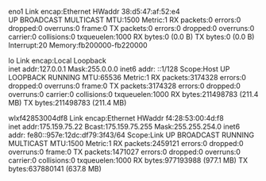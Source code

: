 eno1      Link encap:Ethernet  HWaddr 38:d5:47:af:52:e4  
          UP BROADCAST MULTICAST  MTU:1500  Metric:1
          RX packets:0 errors:0 dropped:0 overruns:0 frame:0
          TX packets:0 errors:0 dropped:0 overruns:0 carrier:0
          collisions:0 txqueuelen:1000 
          RX bytes:0 (0.0 B)  TX bytes:0 (0.0 B)
          Interrupt:20 Memory:fb200000-fb220000 

lo        Link encap:Local Loopback  
          inet addr:127.0.0.1  Mask:255.0.0.0
          inet6 addr: ::1/128 Scope:Host
          UP LOOPBACK RUNNING  MTU:65536  Metric:1
          RX packets:3174328 errors:0 dropped:0 overruns:0 frame:0
          TX packets:3174328 errors:0 dropped:0 overruns:0 carrier:0
          collisions:0 txqueuelen:1000 
          RX bytes:211498783 (211.4 MB)  TX bytes:211498783 (211.4 MB)

wlxf42853004df8 Link encap:Ethernet  HWaddr f4:28:53:00:4d:f8  
          inet addr:175.159.75.22  Bcast:175.159.75.255  Mask:255.255.254.0
          inet6 addr: fe80::957e:12dc:df79:3f43/64 Scope:Link
          UP BROADCAST RUNNING MULTICAST  MTU:1500  Metric:1
          RX packets:2459121 errors:0 dropped:0 overruns:0 frame:0
          TX packets:1471027 errors:0 dropped:0 overruns:0 carrier:0
          collisions:0 txqueuelen:1000 
          RX bytes:977193988 (977.1 MB)  TX bytes:637880141 (637.8 MB)

